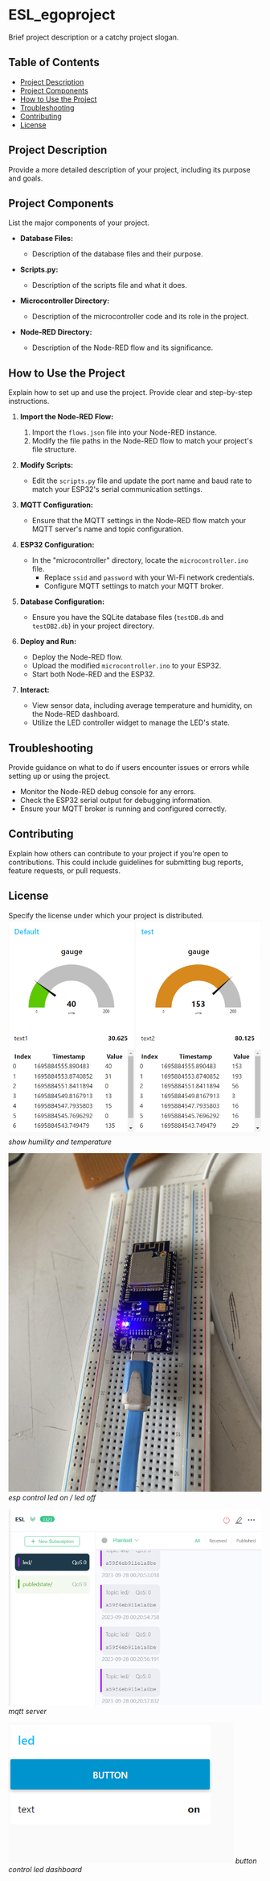 # ESL_egoproject

Brief project description or a catchy project slogan.

## Table of Contents
- [Project Description](#project-description)
- [Project Components](#project-components)
- [How to Use the Project](#how-to-use-the-project)
- [Troubleshooting](#troubleshooting)
- [Contributing](#contributing)
- [License](#license)

## Project Description

Provide a more detailed description of your project, including its purpose and goals.

## Project Components

List the major components of your project.

- **Database Files:**
  - Description of the database files and their purpose.

- **Scripts.py:**
  - Description of the scripts file and what it does.

- **Microcontroller Directory:**
  - Description of the microcontroller code and its role in the project.

- **Node-RED Directory:**
  - Description of the Node-RED flow and its significance.

## How to Use the Project

Explain how to set up and use the project. Provide clear and step-by-step instructions.

1. **Import the Node-RED Flow:**
   1. Import the `flows.json` file into your Node-RED instance.
   2. Modify the file paths in the Node-RED flow to match your project's file structure.

2. **Modify Scripts:**
   - Edit the `scripts.py` file and update the port name and baud rate to match your ESP32's serial communication settings.

3. **MQTT Configuration:**
   - Ensure that the MQTT settings in the Node-RED flow match your MQTT server's name and topic configuration.

4. **ESP32 Configuration:**
   - In the "microcontroller" directory, locate the `microcontroller.ino` file.
     - Replace `ssid` and `password` with your Wi-Fi network credentials.
     - Configure MQTT settings to match your MQTT broker.

5. **Database Configuration:**
   - Ensure you have the SQLite database files (`testDB.db` and `testDB2.db`) in your project directory.

6. **Deploy and Run:**
   - Deploy the Node-RED flow.
   - Upload the modified `microcontroller.ino` to your ESP32.
   - Start both Node-RED and the ESP32.

7. **Interact:**
   - View sensor data, including average temperature and humidity, on the Node-RED dashboard.
   - Utilize the LED controller widget to manage the LED's state.

## Troubleshooting

Provide guidance on what to do if users encounter issues or errors while setting up or using the project.

- Monitor the Node-RED debug console for any errors.
- Check the ESP32 serial output for debugging information.
- Ensure your MQTT broker is running and configured correctly.

## Contributing

Explain how others can contribute to your project if you're open to contributions. This could include guidelines for submitting bug reports, feature requests, or pull requests.

## License

Specify the license under which your project is distributed.
![Image 1](https://github.com/pithakpong/ESL_egoa_ssignment/blob/main/ui.png)
*show humility and temperature*

![Image 2](https://github.com/pithakpong/ESL_egoa_ssignment/blob/main/esp.jpg)
*esp control led on / led off*

![Image 3](https://github.com/pithakpong/ESL_egoa_ssignment/blob/main/mqtt.png)
*mqtt server*

![Image 4](https://github.com/pithakpong/ESL_egoa_ssignment/blob/main/ledcontrol.png)
*button control led dashboard*
